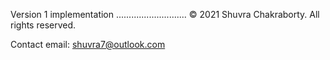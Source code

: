 Version 1 implementation
............................
© 2021 Shuvra Chakraborty.  All rights reserved.

Contact email: shuvra7@outlook.com

